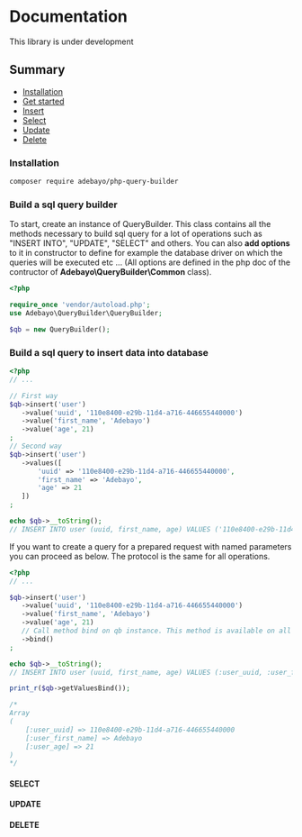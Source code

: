 # Documentation

This library is under development

## Summary
+ [Installation](#install)
+ [Get started](#get-started)
+ [Insert](#insert-into)
+ [Select](#select)
+ [Update](#update)
+ [Delete](#delete)

<a name="install"></a>
### Installation

```bash
composer require adebayo/php-query-builder
```

<a name="get-started"></a>
### Build a sql query builder

To start, create an instance of QueryBuilder. This class contains all the methods necessary to 
build sql query for a lot of operations such as "INSERT INTO", "UPDATE", "SELECT" and others. 
You can also **add options** to it in constructor to define for example the database driver on which the 
queries will be executed etc ... 
(All options are defined in the php doc of the contructor of **Adebayo\QueryBuilder\Common** class).

```php
<?php

require_once 'vendor/autoload.php';
use Adebayo\QueryBuilder\QueryBuilder;

$qb = new QueryBuilder();

```


<a name="insert-into"></a>
### Build a sql query to insert data into database

```php
<?php
// ...

// First way
$qb->insert('user')
   ->value('uuid', '110e8400-e29b-11d4-a716-446655440000')
   ->value('first_name', 'Adebayo')
   ->value('age', 21)
;
// Second way
$qb->insert('user')
   ->values([
       'uuid' => '110e8400-e29b-11d4-a716-446655440000',
       'first_name' => 'Adebayo',
       'age' => 21
   ])
;

echo $qb->__toString();
// INSERT INTO user (uuid, first_name, age) VALUES ('110e8400-e29b-11d4-a716-446655440000', 'Adebayo', '21')

```


<a name="prepare-query"></a>
If you want to create a query for a prepared request with named parameters you can proceed as below. 
The protocol is the same for all operations.

```php
<?php
// ...

$qb->insert('user')
   ->value('uuid', '110e8400-e29b-11d4-a716-446655440000')
   ->value('first_name', 'Adebayo')
   ->value('age', 21)
   // Call method bind on qb instance. This method is available on all operations (delete, select ...)
   ->bind()
;

echo $qb->__toString();
// INSERT INTO user (uuid, first_name, age) VALUES (:user_uuid, :user_first_name, :user_age)

print_r($qb->getValuesBind());

/*
Array
(
    [:user_uuid] => 110e8400-e29b-11d4-a716-446655440000
    [:user_first_name] => Adebayo
    [:user_age] => 21
)
*/

```

<a name="select"></a>
#### SELECT

<a name="update"></a>
#### UPDATE

<a name="delete"></a>
#### DELETE


